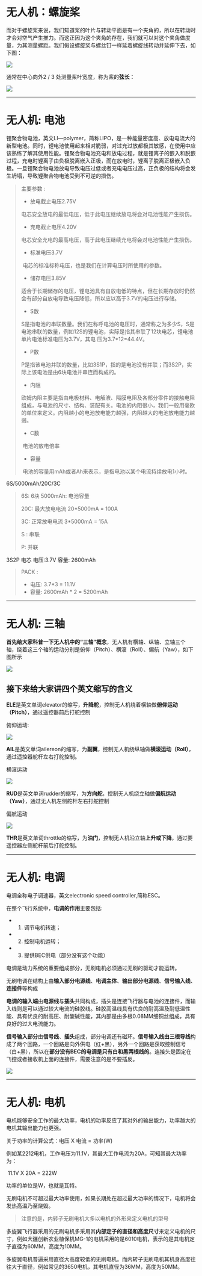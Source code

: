 # 无人机：螺旋桨
而对于螺旋桨来说，我们知道桨的叶片与转动平面是有一个夹角的，所以在转动时才会对空气产生推力。而这正因为这个夹角的存在，我们就可以对这个夹角做度量，为其测量螺距。我们假设螺旋桨与螺丝钉一样延着螺旋线转动并延伸下去，如下图：

![](https://cdn.jsdelivr.net/gh/vinloong/imgchr@main/notes/img/202206082300479.png)



通常在中心向外2 / 3 处测量桨叶宽度，称为桨的**弦长**：

![](https://cdn.jsdelivr.net/gh/vinloong/imgchr@main/notes/img/202206082301307.png)

---

# 无人机: 电池

锂聚合物电池，英文LI—polymer，简称LIPO，是一种能量密度高、放电电流大的新型电池。同时，锂电池使用起来相对脆弱，对过充过放都极其敏感，在使用中应该熟练了解其使用性能。锂聚合物电池充电和放电过程，就是锂离子的嵌入和脱嵌过程，充电时锂离子由负极脱离嵌入正极，而在放电时，锂离子脱离正极嵌入负极。一旦锂聚合物电池放电导致电压过低或者充电电压过高，正负极的结构将会发生坍塌，导致锂聚合物电池受到不可逆的损伤。

> 主要参数 :
>
> - 放电截止电压2.75V
> 
> ​		电芯安全放电的最低电压，低于此电压继续放电将会对电池性能产生损伤。
> 
> - 充电截止电压4.20V
> 
> ​		电芯安全充电的最高电压，高于此电压继续充电将会对电池性能产生损伤。
> 
> - 标准电压3.7V
> 
> ​		电芯的标准标称电压，也是我们在计算电压时所使用的参数。
> 
> - 储存电压3.85V
> 
> ​		适合于长期储存的电压，锂电池具有自放电低的特点，但在长期存放时仍然会有部分自放电导致电压降低，所以应以高于3.7V的电压进行存储。
> 
> - S数
> 
> ​		S是指电池的串联数量。我们在称呼电池的电压时，通常称之为多少S，S是电池串联的数量，例如12S的锂电池，实际是指其串联了12块电芯，锂电池单片电池标准电压为3.7V，其电		压为3.7*12=44.4V。
> 
> - P数
> 
> ​		P是指该电池并联的数量，比如3S1P，指的是电池没有并联；而3S2P，实际上该电池是由6块电池并串连而构成的。
> 
> - 内阻
> 
> ​		欧姆内阻主要是指由电极材料、电解液、隔膜电阻及各部分零件的接触电阻组成，与电池的尺寸、结构、装配有关。电池的内阻很小，我们一般用毫欧的单位来定义。内阻越小的电池放电能力越强，内阻越大的电池放电能力越弱。
> 
> - C数
> 
> ​		电池的放电倍率
> 
> - 容量
> 
> ​		电池的容量用mAh或者Ah来表示，是指电池以某个电流持续放电1小时。
> 


6S/5000mAh/20C/3C

> 6S: 6块
> 5000mAh: 电池容量
>
> 20C: 最大放电电流 20*5000mA = 100A
>
> 3C: 正常放电电流 3*5000mA = 15A
>
> S : 串联
>
> P: 并联

3S2P 电芯 电压:3.7V 容量: 2600mAh

> PACK : 
>
> - 电压: 3.7*3 = 11.1V
> - 容量: 2600mAh * 2 = 5200mAh



---


# 无人机: 三轴

**首先给大家科普一下无人机中的“三轴”概念**，无人机有横轴、纵轴、立轴三个轴，绕着这三个轴的运动分别是俯仰（Pitch）、横滚（Roll）、偏航（Yaw），如下图所示

![](https://cdn.jsdelivr.net/gh/vinloong/imgchr@main/notes/img/202206082233160.png)

## 接下来给大家讲四个英文缩写的含义

**ELE**是英文单词elevator的缩写，**升降舵**，控制无人机绕着横轴做**俯仰运动（Pitch）**，通过遥控器前后打舵控制

俯仰运动:

![](https://cdn.jsdelivr.net/gh/vinloong/imgchr@main/notes/img/202206082240763.gif)



**AIL**是英文单词ailereon的缩写，为**副翼**，控制无人机绕纵轴做**横滚运动（Roll）**，通过遥控器舵杆左右打舵控制。

横滚运动

![](https://cdn.jsdelivr.net/gh/vinloong/imgchr@main/notes/img/202206082241389.gif)



**RUD**是英文单词rudder的缩写，为**方向舵**，控制无人机绕立轴做**偏航运动（Yaw）**，通过无人机左侧舵杆左右打舵控制

偏航运动

![](https://cdn.jsdelivr.net/gh/vinloong/imgchr@main/notes/img/202206082241435.gif)



**THR**是英文单词throttle的缩写，为**油门**，控制无人机沿立轴**上升或下降**，通过要遥控器左侧舵杆前后打舵控制。

---

# 无人机: 电调

电调全称电子调速器，英文electronic speed controller,简称ESC。

在整个飞行系统中，**电调的作用**主要包括:

 - 1. 调节电机转速；

 - 2. 控制电机运转；

 - 3. 提供BEC供电（部分没有这个功能）

电调是动力系统的重要组成部分，无刷电机必须通过无刷的驱动才能运转。

无刷电调在结构上由**输入部分电源线**、**电调主体**、**输出部分电源线**、**信号输入线**、**连接件**等构成

**电调的输入端**由**电源线**与**插头**共同构成，插头是连接飞行器与电池的连接件，而输入线则是可以通过较大电流的硅胶线。硅胶高温线具有优良的耐高温及耐低温性能、具有优良的耐高压、耐酸碱性能，其内部是由多根0.08MM细铜丝组成，具有良好的过大电流能力。

**信号输入部分**由**信号线**、**插头**组成，部分电调还有磁环。**信号输入线由三根导线**构成了两个回路，一个回路是向外供电（红+黑），另外一个回路是获取控制信号（白+黑），所以在**部分没有BEC的电调是只有白和黑两根线的**。连接头是固定在飞控或者接收机上面的连接件，需要注意的是不要插反。

 ![](https://cdn.jsdelivr.net/gh/vinloong/imgchr@main/notes/img/202206092036395.png)



---

# 无人机: 电机

电机能够安全工作的最大功率，电机的功率反应了其对外的输出能力，功率越大的电机其输出能力也更强。

关于功率的计算公式：电压 X 电流 = 功率(W)

例如某2212电机，工作电压为11.1V，其最大工作电流为20A，可知其最大功率为：

​        11.1V X 20A  = 222W

功率的单位是W，也就是瓦特。

无刷电机不可超过最大功率使用，如果长期处在超过最大功率的情况下，电机将会发热高温乃至烧毁。

> 注意的是，内转子无刷电机大多以电机的外形来定义电机的型号

多旋翼飞行器采用的无刷电机多采用其**内部定子的直径和高度尺寸**来定义电机的尺寸，例如大疆创新农业植保机MG-1的电机采用的是6010电机，表示的是其电机定子直径为60MM，高度为10MM。

多旋翼电机普遍采用直径大高度较低的无刷电机。而内转子无刷电机其机身高度往往大于直径，例如常见的3650电机，其电机直径为36MM，高度为50MM。

